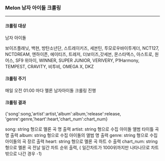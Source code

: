 ### Melon 남자 아이돌 크롤링 
---
#### 크롤링 대상
남자 아이돌
 
보이즈플래닛, 백현, 방탄소년단, 스트레이키즈, 세븐틴, 투모로우바이투게더, NCT127, NCTDREAM, 엔하이픈, 에이티즈, 트레저, 더보이즈,갓세븐, 몬스타엑스, 아스트로, 원어스, SF9
위아이, WINNER, SUPER JUNIOR, VERIVERY, P1Harmony, TEMPEST, CRAVITY, 비투비, OMEGA X, DKZ

#### 크롤링 주기
매일 오전 01:00 마다 멜론 남자아이돌 크롤링 진행

#### 크롤링 결과
{'song':song,'artist':artist,'album':album,'release':release, 'genre':genre,'heart':heart,'chart_num':chart_num}

song: string 형으로 멜론 곡 명 출력
artist: string 형으로 수집 아이돌 앨범 타이틀 곡 명 출력
album: string 형으로 수집 아이돌의 앨범 명 출력
genre: string 형으로 수집 아이돌의 곡 장르 출력
heart: string 형으로 멜론 곡 하트 수 출력
chart_num: string 형으로 멜론 곡 전날 일간 차트 순위 출력, ( 일간차트가 1000위까지만 나타나므로 차트 밖으로 나간 경우 -1)
